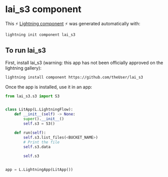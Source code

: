 # lai_s3 component

This ⚡ [Lightning component](lightning.ai) ⚡ was generated automatically with:

```bash
lightning init component lai_s3
```

## To run lai_s3

First, install lai_s3 (warning: this app has not been officially approved on the lightning gallery):

```bash
lightning install component https://github.com/theUser/lai_s3
```

Once the app is installed, use it in an app:

```python
from lai_s3.s3 import S3


class LitApp(L.LightningFlow):
    def __init__(self) -> None:
        super().__init__()
        self.s3 = S3()

    def run(self):
        self.s3.list_files(<BUCKET_NAME>)
        # Print the file
        self.s3.data
        
        self.s3


app = L.LightningApp(LitApp())
```
